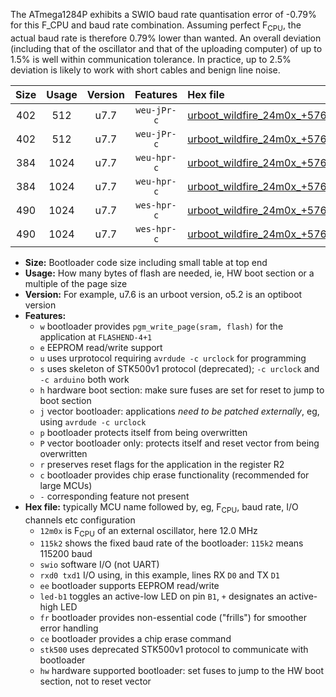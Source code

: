 The ATmega1284P exhibits a SWIO baud rate quantisation error of -0.79% for this F_CPU and baud rate combination. Assuming perfect F<sub>CPU</sub>, the actual baud rate is therefore 0.79% lower than wanted. An overall deviation (including that of the oscillator and that of the uploading computer) of up to 1.5% is well within communication tolerance. In practice, up to 2.5% deviation is likely to work with short cables and benign line noise.

|Size|Usage|Version|Features|Hex file|
|:-:|:-:|:-:|:-:|:--|
|402|512|u7.7|`weu-jPr-c`|[urboot_wildfire_24m0x_+576k0_swio_rxd0_txd1_ee_led+b5_fr_ce.hex](https://raw.githubusercontent.com/stefanrueger/urboot.hex/main/boards/wildfire/external_oscillator/fcpu_24m0x/br_+576k0/urboot_wildfire_24m0x_+576k0_swio_rxd0_txd1_ee_led+b5_fr_ce.hex)|
|402|512|u7.7|`weu-jPr-c`|[urboot_wildfire_24m0x_+576k0_swio_rxd2_txd3_ee_led+b5_fr_ce.hex](https://raw.githubusercontent.com/stefanrueger/urboot.hex/main/boards/wildfire/external_oscillator/fcpu_24m0x/br_+576k0/urboot_wildfire_24m0x_+576k0_swio_rxd2_txd3_ee_led+b5_fr_ce.hex)|
|384|1024|u7.7|`weu-hpr-c`|[urboot_wildfire_24m0x_+576k0_swio_rxd0_txd1_ee_led+b5_fr_ce_hw.hex](https://raw.githubusercontent.com/stefanrueger/urboot.hex/main/boards/wildfire/external_oscillator/fcpu_24m0x/br_+576k0/urboot_wildfire_24m0x_+576k0_swio_rxd0_txd1_ee_led+b5_fr_ce_hw.hex)|
|384|1024|u7.7|`weu-hpr-c`|[urboot_wildfire_24m0x_+576k0_swio_rxd2_txd3_ee_led+b5_fr_ce_hw.hex](https://raw.githubusercontent.com/stefanrueger/urboot.hex/main/boards/wildfire/external_oscillator/fcpu_24m0x/br_+576k0/urboot_wildfire_24m0x_+576k0_swio_rxd2_txd3_ee_led+b5_fr_ce_hw.hex)|
|490|1024|u7.7|`wes-hpr-c`|[urboot_wildfire_24m0x_+576k0_swio_rxd0_txd1_ee_led+b5_fr_ce_stk500_hw.hex](https://raw.githubusercontent.com/stefanrueger/urboot.hex/main/boards/wildfire/external_oscillator/fcpu_24m0x/br_+576k0/urboot_wildfire_24m0x_+576k0_swio_rxd0_txd1_ee_led+b5_fr_ce_stk500_hw.hex)|
|490|1024|u7.7|`wes-hpr-c`|[urboot_wildfire_24m0x_+576k0_swio_rxd2_txd3_ee_led+b5_fr_ce_stk500_hw.hex](https://raw.githubusercontent.com/stefanrueger/urboot.hex/main/boards/wildfire/external_oscillator/fcpu_24m0x/br_+576k0/urboot_wildfire_24m0x_+576k0_swio_rxd2_txd3_ee_led+b5_fr_ce_stk500_hw.hex)|

- **Size:** Bootloader code size including small table at top end
- **Usage:** How many bytes of flash are needed, ie, HW boot section or a multiple of the page size
- **Version:** For example, u7.6 is an urboot version, o5.2 is an optiboot version
- **Features:**
  + `w` bootloader provides `pgm_write_page(sram, flash)` for the application at `FLASHEND-4+1`
  + `e` EEPROM read/write support
  + `u` uses urprotocol requiring `avrdude -c urclock` for programming
  + `s` uses skeleton of STK500v1 protocol (deprecated); `-c urclock` and `-c arduino` both work
  + `h` hardware boot section: make sure fuses are set for reset to jump to boot section
  + `j` vector bootloader: applications *need to be patched externally*, eg, using `avrdude -c urclock`
  + `p` bootloader protects itself from being overwritten
  + `P` vector bootloader only: protects itself and reset vector from being overwritten
  + `r` preserves reset flags for the application in the register R2
  + `c` bootloader provides chip erase functionality (recommended for large MCUs)
  + `-` corresponding feature not present
- **Hex file:** typically MCU name followed by, eg, F<sub>CPU</sub>, baud rate, I/O channels etc configuration
  + `12m0x` is F<sub>CPU</sub> of an external oscillator, here 12.0 MHz
  + `115k2` shows the fixed baud rate of the bootloader: `115k2` means 115200 baud
  + `swio` software I/O (not UART)
  + `rxd0 txd1` I/O using, in this example, lines RX `D0` and TX `D1`
  + `ee` bootloader supports EEPROM read/write
  + `led-b1` toggles an active-low LED on pin `B1`, `+` designates an active-high LED
  + `fr` bootloader provides non-essential code ("frills") for smoother error handling
  + `ce` bootloader provides a chip erase command
  + `stk500` uses deprecated STK500v1 protocol to communicate with bootloader
  + `hw` hardware supported bootloader: set fuses to jump to the HW boot section, not to reset vector
